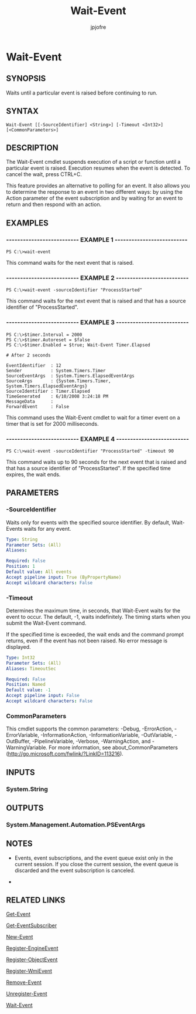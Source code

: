 ﻿---
author: jpjofre
description: 
external help file: Microsoft.PowerShell.Commands.Utility.dll-Help.xml
keywords: powershell, cmdlet
manager: carolz
ms.date: 2016-09-20
ms.prod: powershell
ms.technology: powershell
ms.topic: reference
online version: http://go.microsoft.com/fwlink/?LinkID=135276
schema: 2.0.0
title: Wait-Event
---

# Wait-Event
## SYNOPSIS
Waits until a particular event is raised before continuing to run.
## SYNTAX

```
Wait-Event [[-SourceIdentifier] <String>] [-Timeout <Int32>] [<CommonParameters>]
```

## DESCRIPTION
The Wait-Event cmdlet suspends execution of a script or function until a particular event is raised.
Execution resumes when the event is detected.
To cancel the wait, press CTRL+C.

This feature provides an alternative to polling for an event.
It also allows you to determine the response to an event in two different ways: by using the Action parameter of the event subscription and by waiting for an event to return and then respond with an action.
## EXAMPLES

### -------------------------- EXAMPLE 1 --------------------------
```
PS C:\>wait-event
```

This command waits for the next event that is raised.
### -------------------------- EXAMPLE 2 --------------------------
```
PS C:\>wait-event -sourceIdentifier "ProcessStarted"
```

This command waits for the next event that is raised and that has a source identifier of "ProcessStarted".
### -------------------------- EXAMPLE 3 --------------------------
```
PS C:\>$timer.Interval = 2000
PS C:\>$timer.Autoreset = $false
PS C:\>$timer.Enabled = $true; Wait-Event Timer.Elapsed

# After 2 seconds

EventIdentifier  : 12
Sender           : System.Timers.Timer
SourceEventArgs  : System.Timers.ElapsedEventArgs
SourceArgs       : {System.Timers.Timer, System.Timers.ElapsedEventArgs}
SourceIdentifier : Timer.Elapsed
TimeGenerated    : 6/10/2008 3:24:18 PM
MessageData      :
ForwardEvent     : False
```

This command uses the Wait-Event cmdlet to wait for a timer event on a timer that is set for 2000 milliseconds.
### -------------------------- EXAMPLE 4 --------------------------
```
PS C:\>wait-event -sourceIdentifier "ProcessStarted" -timeout 90
```

This command waits up to 90 seconds for the next event that is raised and that has a source identifier of "ProcessStarted".
If the specified time expires, the wait ends.
## PARAMETERS

### -SourceIdentifier
Waits only for events with the specified source identifier.
By default, Wait-Events waits for any event.

```yaml
Type: String
Parameter Sets: (All)
Aliases: 

Required: False
Position: 1
Default value: All events
Accept pipeline input: True (ByPropertyName)
Accept wildcard characters: False
```

### -Timeout
Determines the maximum time, in seconds, that Wait-Event waits for the event to occur.
The default, -1, waits indefinitely.
The timing starts when you submit the Wait-Event command.

If the specified time is exceeded, the wait ends and the command prompt returns, even if the event has not been raised.
No error message is displayed.

```yaml
Type: Int32
Parameter Sets: (All)
Aliases: TimeoutSec

Required: False
Position: Named
Default value: -1
Accept pipeline input: False
Accept wildcard characters: False
```

### CommonParameters
This cmdlet supports the common parameters: -Debug, -ErrorAction, -ErrorVariable, -InformationAction, -InformationVariable, -OutVariable, -OutBuffer, -PipelineVariable, -Verbose, -WarningAction, and -WarningVariable. For more information, see about_CommonParameters (http://go.microsoft.com/fwlink/?LinkID=113216).
## INPUTS

### System.String

## OUTPUTS

### System.Management.Automation.PSEventArgs

## NOTES
* Events, event subscriptions, and the event queue exist only in the current session. If you close the current session, the event queue is discarded and the event subscription is canceled.

*
## RELATED LINKS

[Get-Event](Get-Event.md)

[Get-EventSubscriber](Get-EventSubscriber.md)

[New-Event](New-Event.md)

[Register-EngineEvent](Register-EngineEvent.md)

[Register-ObjectEvent](Register-ObjectEvent.md)

[Register-WmiEvent](../Microsoft.PowerShell.Management/Register-WmiEvent.md)

[Remove-Event](Remove-Event.md)

[Unregister-Event](Unregister-Event.md)

[Wait-Event](Wait-Event.md)

